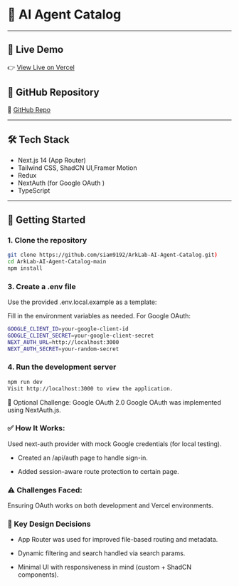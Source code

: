 # 🧠 AI Agent Catalog



---

## 🔗 Live Demo

👉 [View Live on Vercel](https://aihub-mu-ebon.vercel.app/)

## 📁 GitHub Repository

🔗 [GitHub Repo](https://github.com/siam9192/ArkLab-AI-Agent-Catalog)

---

## 🛠️ Tech Stack

- Next.js 14 (App Router)
- Tailwind CSS, ShadCN UI,Framer Motion
- Redux
- NextAuth (for Google OAuth )
- TypeScript

---

## 🚀 Getting Started

### 1. Clone the repository

```bash
git clone https://github.com/siam9192/ArkLab-AI-Agent-Catalog.git)
cd ArkLab-AI-Agent-Catalog-main
npm install
```

### 3. Create a .env file
Use the provided .env.local.example as a template:

Fill in the environment variables as needed. For Google OAuth:

```bash
GOOGLE_CLIENT_ID=your-google-client-id
GOOGLE_CLIENT_SECRET=your-google-client-secret
NEXT_AUTH_URL=http://localhost:3000
NEXT_AUTH_SECRET=your-random-secret
```

### 4. Run the development server
```bash
npm run dev
Visit http://localhost:3000 to view the application.
```

🧩 Optional Challenge: Google OAuth 2.0
Google OAuth was implemented using NextAuth.js.

### ✅ How It Works:
Used next-auth provider with mock Google credentials (for local testing).

- Created an /api/auth page to handle sign-in.

- Added session-aware route protection to certain page.

### ⚠️ Challenges Faced:

Ensuring OAuth works on both development and Vercel environments.


### 📌 Key Design Decisions
- App Router was used for improved file-based routing and metadata.

- Dynamic filtering and search handled via search params.

- Minimal UI with responsiveness in mind (custom + ShadCN components).



